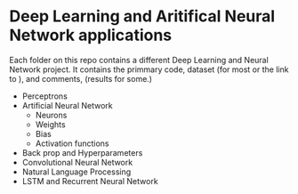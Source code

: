 # Deep Learning and Aritifical Neural Network applications 


Each folder on this repo contains a different Deep Learning and Neural Network project. It contains the primmary code, dataset (for most or the link to ), and comments, (results for some.)

- Perceptrons 
- Artificial Neural Network
  - Neurons
  - Weights
  - Bias 
  - Activation functions  
- Back prop and Hyperparameters
- Convolutional Neural Network
- Natural Language Processing
- LSTM and Recurrent Neural Network

